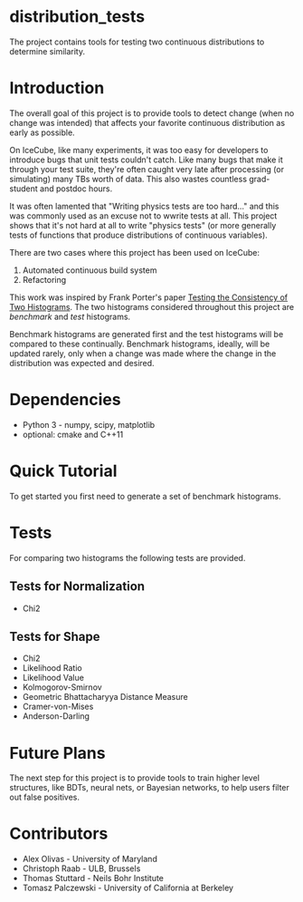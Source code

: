 # distribution_tests
The project contains tools for testing two continuous distributions to determine
similarity.

# Introduction

The overall goal of this project is to provide tools to detect change (when no
change was intended) that affects your favorite continuous distribution as early
as possible.

On IceCube, like many experiments, it was too easy for developers to introduce
bugs that unit tests couldn't catch.  Like many bugs that make it through your
test suite, they're often caught very late after processing (or simulating)
many TBs worth of data.  This also wastes countless grad-student and postdoc
hours.

It was often lamented that "Writing physics tests are too hard..." and this was
commonly used as an excuse not to wwrite tests at all.  This project shows
that it's not hard at all to write "physics tests" (or more generally tests of
functions that produce distributions of continuous variables).

There are two cases where this project has been used on IceCube:
1. Automated continuous build system
2. Refactoring

This work was inspired by Frank Porter's paper [Testing the Consistency of
Two Histograms](https://arxiv.org/abs/0804.0380).  The two histograms
considered throughout this project are *benchmark* and *test* histograms.

Benchmark histograms are generated first and the test histograms will be
compared to these continually.  Benchmark histograms, ideally, will be
updated rarely, only when a change was made where the change in the
distribution was expected and desired.

# Dependencies

* Python 3 - numpy, scipy, matplotlib
* optional: cmake and C++11

# Quick Tutorial

To get started you first need to generate a set of benchmark histograms.

# Tests

For comparing two histograms the following tests are provided.

## Tests for Normalization

* Chi2

## Tests for Shape

* Chi2 
* Likelihood Ratio
* Likelihood Value
* Kolmogorov-Smirnov
* Geometric Bhattacharyya Distance Measure
* Cramer-von-Mises
* Anderson-Darling

# Future Plans
The next step for this project is to provide tools to train higher level
structures, like BDTs, neural nets, or Bayesian networks, to help users
filter out false positives.

# Contributors
* Alex Olivas - University of Maryland 
* Christoph Raab - ULB, Brussels
* Thomas Stuttard - Neils Bohr Institute
* Tomasz Palczewski - University of California at Berkeley